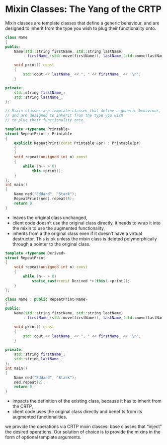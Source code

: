 # Mixin Classes: The Yang of the CRTP

Mixin classes are template classes that define a generic behaviour, and are designed to inherit from the type 
you wish to plug their functionality onto.

```cpp
class Name
{
public:
	Name(std::string firstName, std::string lastName)
		: firstName_(std::move(firstName)), lastName_(std::move(lastName)) {}

	void print() const
	{
		std::cout << lastName_ << ", " << firstName_ << '\n';
	}

private:
	std::string firstName_;
	std::string lastName_;
};

// Mixin classes are template classes that define a generic behaviour,
// and are designed to inherit from the type you wish
// to plug their functionality onto.

template <typename Printable>
struct RepeatPrint : Printable
{
	explicit RepeatPrint(const Printable &pr) : Printable(pr)
	{
	}
	void repeat(unsigned int n) const
	{
		while (n-- > 0)
			this->print();
	}
};
int main()
{
	Name ned("Eddard", "Stark");
	RepeatPrint{ned}.repeat(5);
	return 0;
}
```
* leaves the original class unchanged,
* client code doesn’t use the original class directly, it needs to wrap it into the mixin to use the augmented functionality,
* inherits from a the original class even if it doesn’t have a virtual destructor. This is ok unless the mixin class is deleted polymorphically through a pointer to the original class.
```cpp
template <typename Derived>
struct RepeatPrint
{
	void repeat(unsigned int n) const
	{
		while (n-- > 0)
			static_cast<const Derived *>(this)->print();
	}
};

class Name : public RepeatPrint<Name>
{
public:
	Name(std::string firstName, std::string lastName)
		: firstName_(std::move(firstName)), lastName_(std::move(lastName)) {}

	void print() const
	{
		std::cout << lastName_ << ", " << firstName_ << '\n';
	}

private:
	std::string firstName_;
	std::string lastName_;
};
int main()
{
	Name ned("Eddard", "Stark");
	ned.repeat(2);
	return 0;
}
```
* impacts the definition of the existing class, because it has to inherit from the CRTP,
* client code uses the original class directly and benefits from its augmented functionalities.

we provide the operations via CRTP mixin classes: base classes that “inject” the desired
operations. Our solution of choice is to provide the mixins in the form of optional template arguments.
